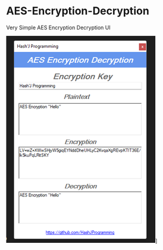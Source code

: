 # AES-Encryption-Decryption
Very Simple AES Encryption Decryption UI

[<img src='https://github.com/HashJProgramming/AES-Encryption-Decryption/blob/master/Screenshot.png' alt='github'>](https://github.com/HashJProgramming/)]
